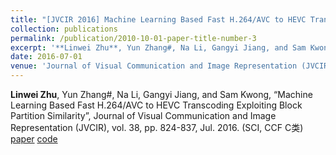 ```yaml
---
title: "[JVCIR 2016] Machine Learning Based Fast H.264/AVC to HEVC Transcoding Exploiting Block Partition Similarity"
collection: publications
permalink: /publication/2010-10-01-paper-title-number-3
excerpt: '**Linwei Zhu**, Yun Zhang#, Na Li, Gangyi Jiang, and Sam Kwong, “Machine Learning Based Fast H.264/AVC to HEVC Transcoding Exploiting Block Partition Similarity”, Journal of Visual Communication and Image Representation (JVCIR), vol. 38, pp. 824-837, Jul. 2016. (SCI, CCF C类) [paper](https://www.sciencedirect.com/science/article/pii/S1047320316300542) [code](https://github.com/ZhuLinweiCityU/H.264-AVC-to-HEVC-transcoding)'
date: 2016-07-01
venue: 'Journal of Visual Communication and Image Representation (JVCIR)'
---
```

**Linwei Zhu**, Yun Zhang#, Na Li, Gangyi Jiang, and Sam Kwong, “Machine Learning Based Fast H.264/AVC to HEVC Transcoding Exploiting Block Partition Similarity”, Journal of Visual Communication and Image Representation (JVCIR), vol. 38, pp. 824-837, Jul. 2016. (SCI, CCF C类) [paper](https://www.sciencedirect.com/science/article/pii/S1047320316300542) [code](https://github.com/ZhuLinweiCityU/H.264-AVC-to-HEVC-transcoding)



